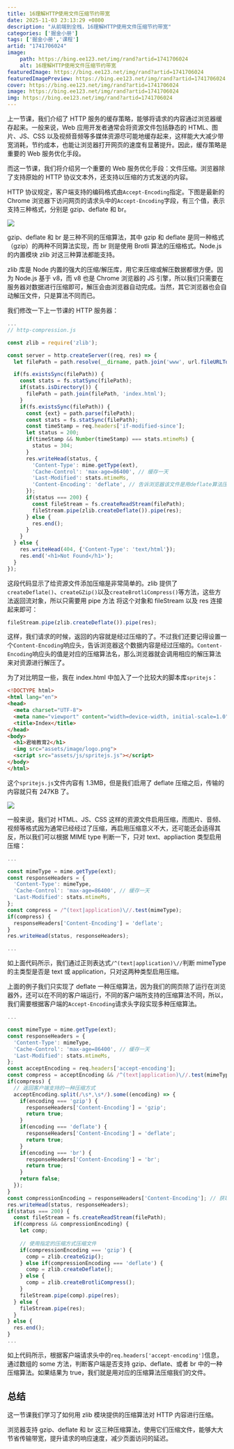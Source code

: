 ```yaml
---
title: 16理解HTTP使用文件压缩节约带宽
date: 2025-11-03 23:13:29 +0800
description: "从前端到全栈，16理解HTTP使用文件压缩节约带宽"
categories: ['掘金小册']
tags: ['掘金小册','课程']
artid: "1741706024"
image:
    path: https://bing.ee123.net/img/rand?artid=1741706024
    alt: 16理解HTTP使用文件压缩节约带宽
featuredImage: https://bing.ee123.net/img/rand?artid=1741706024
featuredImagePreview: https://bing.ee123.net/img/rand?artid=1741706024
cover: https://bing.ee123.net/img/rand?artid=1741706024
image: https://bing.ee123.net/img/rand?artid=1741706024
img: https://bing.ee123.net/img/rand?artid=1741706024
---
```


上一节课，我们介绍了 HTTP 服务的缓存策略，能够将请求的内容通过浏览器缓存起来。一般来说，Web 应用开发者通常会将资源文件包括静态的 HTML、图片、JS、CSS 以及视频音频等多媒体资源尽可能地缓存起来，这样能大大减少带宽消耗，节约成本，也能让浏览器打开网页的速度有显著提升。因此，缓存策略是重要的 Web 服务优化手段。

而这一节课，我们将介绍另一个重要的 Web 服务优化手段：文件压缩。浏览器除了支持原始的 HTTP 协议文本外，还支持以压缩的方式发送的内容。

HTTP 协议规定，客户端支持的编码格式由`Accept-Encoding`指定。下图是最新的 Chrome 浏览器下访问网页的请求头中的`Accept-Encoding`字段，有三个值，表示支持三种格式，分别是 gzip、deflate 和 br。

![](https://p0.ssl.qhimg.com/t01b860ee03ef5e7ee6.jpg)

gzip、deflate 和 br 是三种不同的压缩算法，其中 gzip 和 deflate 是同一种格式（gzip）的两种不同算法实现，而 br 则是使用 Brotli 算法的压缩格式。Node.js 的内置模块 zlib 对这三种算法都能支持。

zlib 库是 Node 内置的强大的压缩/解压库，用它来压缩或解压数据都很方便。因为 Node.js 基于 v8，而 v8 也是 Chrome 浏览器的 JS 引擎，所以我们只需要在服务器对数据进行压缩即可，解压会由浏览器自动完成。当然，其它浏览器也会自动解压文件，只是算法不同而已。

我们修改一下上一节课的 HTTP 服务器：

```js
... 
// http-compression.js

const zlib = require('zlib');

const server = http.createServer((req, res) => {
  let filePath = path.resolve(__dirname, path.join('www', url.fileURLToPath(`file:///${req.url}`)));

  if(fs.existsSync(filePath)) {
    const stats = fs.statSync(filePath);
    if(stats.isDirectory()) {
      filePath = path.join(filePath, 'index.html');
    }
    if(fs.existsSync(filePath)) {
      const {ext} = path.parse(filePath);
      const stats = fs.statSync(filePath);
      const timeStamp = req.headers['if-modified-since'];
      let status = 200;
      if(timeStamp && Number(timeStamp) === stats.mtimeMs) {
        status = 304;
      }
      res.writeHead(status, {
        'Content-Type': mime.getType(ext),
        'Cache-Control': 'max-age=86400', // 缓存一天
        'Last-Modified': stats.mtimeMs,
        'Content-Encoding': 'deflate', // 告诉浏览器该文件是用deflate算法压缩的
      });
      if(status === 200) {
        const fileStream = fs.createReadStream(filePath);
        fileStream.pipe(zlib.createDeflate()).pipe(res);
      } else {
        res.end();
      }
    }
  } else {
    res.writeHead(404, {'Content-Type': 'text/html'});
    res.end('<h1>Not Found</h1>');
  }
});
```

这段代码显示了给资源文件添加压缩是非常简单的。zlib 提供了`createDeflate()`、`createGZip()`以及`createBrotliCompress()`等方法，这些方法返回流对象，所以只需要用 pipe 方法 将这个对象和 fileStream 以及 res 连接起来即可：

```js
fileStream.pipe(zlib.createDeflate()).pipe(res);
```

这样，我们请求的时候，返回的内容就是经过压缩的了。不过我们还要记得设置一个`Content-Encoding`响应头，告诉浏览器这个数据内容是经过压缩的。`Content-Encoding`响应头的值是对应的压缩算法名，那么浏览器就会调用相应的解压算法来对资源进行解压了。

为了对比明显一些，我在 index.html 中加入了一个比较大的脚本库`spritejs`：

```html
<!DOCTYPE html>
<html lang="en">
<head>
  <meta charset="UTF-8">
  <meta name="viewport" content="width=device-width, initial-scale=1.0">
  <title>Index</title>
</head>
<body>
  <h1>君喻教育2</h1>
  <img src="assets/image/logo.png">
  <script src="assets/js/spritejs.js"></script>
</body>
</html>
```

这个`spritejs.js`文件内容有 1.3MB，但是我们启用了 deflate 压缩之后，传输的内容就只有 247KB 了。

![](https://p0.ssl.qhimg.com/t011787cb97fc4d4d4b.jpg)

一般来说，我们对 HTML、JS、CSS 这样的资源文件启用压缩，而图片、音频、视频等格式因为通常已经经过了压缩，再启用压缩意义不大，还可能还会适得其反，所以我们可以根据 MIME type 判断一下，只对 text、appliaction 类型启用压缩：

```js
...

const mimeType = mime.getType(ext);
const responseHeaders = {
  'Content-Type': mimeType,
  'Cache-Control': 'max-age=86400', // 缓存一天
  'Last-Modified': stats.mtimeMs,
};
const compress = /^(text|application)\//.test(mimeType);
if(compress) {
  responseHeaders['Content-Encoding'] = 'deflate';
}
res.writeHead(status, responseHeaders);

...
```

如上面代码所示，我们通过正则表达式`/^(text|application)\//`判断 mimeType 的主类型是否是 text 或 application，只对这两种类型启用压缩。

上面的例子我们只实现了 deflate 一种压缩算法，因为我们的网页除了运行在浏览器外，还可以在不同的客户端运行，不同的客户端所支持的压缩算法不同，所以，我们需要根据客户端的`Accept-Encoding`请求头字段实现多种压缩算法。

```js
...

const mimeType = mime.getType(ext);
const responseHeaders = {
  'Content-Type': mimeType,
  'Cache-Control': 'max-age=86400', // 缓存一天
  'Last-Modified': stats.mtimeMs,
};
const acceptEncoding = req.headers['accept-encoding'];
const compress = acceptEncoding && /^(text|application)\//.test(mimeType);
if(compress) {
  // 返回客户端支持的一种压缩方式
  acceptEncoding.split(/\s*,\s*/).some((encoding) => {
    if(encoding === 'gzip') {
      responseHeaders['Content-Encoding'] = 'gzip';
      return true;
    }
    if(encoding === 'deflate') {
      responseHeaders['Content-Encoding'] = 'deflate';
      return true;
    }
    if(encoding === 'br') {
      responseHeaders['Content-Encoding'] = 'br';
      return true;
    }
    return false;
  });
}
const compressionEncoding = responseHeaders['Content-Encoding']; // 获取选中的压缩方式
res.writeHead(status, responseHeaders);
if(status === 200) {
  const fileStream = fs.createReadStream(filePath);
  if(compress && compressionEncoding) {
    let comp;
    
    // 使用指定的压缩方式压缩文件
    if(compressionEncoding === 'gzip') {
      comp = zlib.createGzip();
    } else if(compressionEncoding === 'deflate') {
      comp = zlib.createDeflate();
    } else {
      comp = zlib.createBrotliCompress();
    }
    fileStream.pipe(comp).pipe(res);
  } else {
    fileStream.pipe(res);
  }
} else {
  res.end();
}
...
```

如上代码所示，根据客户端请求头中的`req.headers['accept-encoding']`信息，通过数组的 some 方法，判断客户端是否支持 gzip、deflate、或者 br 中的一种压缩算法。如果结果为 true，我们就是用对应的压缩算法压缩我们的文件。

## 总结

这一节课我们学习了如何用 zlib 模块提供的压缩算法对 HTTP 内容进行压缩。

浏览器支持 gzip、deflate 和 br 这三种压缩算法，使用它们压缩文件，能够大大节省传输带宽，提升请求的响应速度，减少页面访问的延迟。
